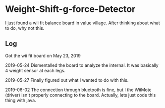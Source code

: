 # Weight-Shift-g-force-Detector
I just found a wii fit balance board in value village. After thinking about what to do, why not this.

## Log
Got the wii fit board on May 23, 2019

2019-05-24
Dismentalled the board to analyze the internal. It was basically 4 weight sensor at each legs.

2019-05-27
Finally figured out what I wanted to do with this.

2019-06-02
The connection through bluetooth is fine, but I the WiiMote (driver) isn't properly connecting to the board. Actually, lets just code this thing with java.
